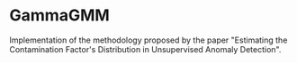 # GammaGMM
Implementation of the methodology proposed by the paper "Estimating the Contamination Factor's Distribution in Unsupervised Anomaly Detection".
